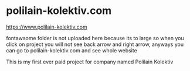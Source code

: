 # polilain-kolektiv.com
https://www.polilain-kolektiv.com

fontawsome folder is not uploaded here because its to large so when you click on project you will not see back arrow and right arrow, anyways you can go to polilain-kolektiv.com and see whole website

This is my first ever paid project for company named Polilain Kolektiv
